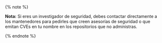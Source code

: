 {% note %}

**Nota:** Si eres un investigador de seguridad, debes contactar directamente a los mantenedores para pedirles que creen asesorías de seguridad o que emitan CVEs en tu nombre en los repositorios que no administras.

{% endnote %}
